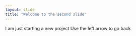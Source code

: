 ```yaml
---
layout: slide
title: "Welcome to the second slide"
---
```

I am just starting a new project
Use the left arrow to go back
